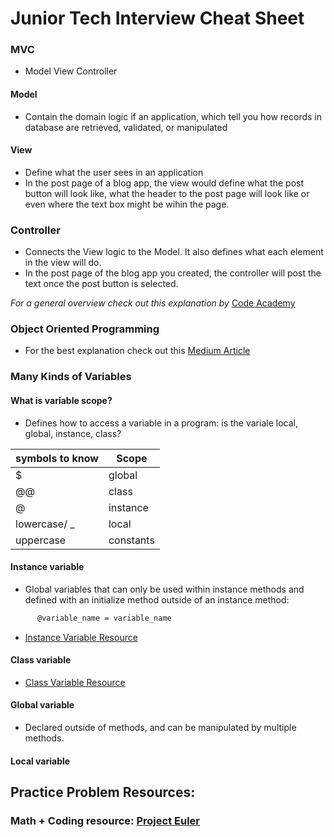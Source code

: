 # Junior Tech Interview Cheat Sheet

### MVC
* Model View Controller
#### Model
* Contain the domain logic if an application, which tell you how records in database are retrieved, validated, or manipulated

#### View
* Define what the user sees in an application
* In the post page of a blog app, the view would define what the post button will look like, what the header to the post page will look like or even where the text box might be wihin the page.

### Controller
* Connects the View logic to the Model. It also defines what each element in the view will do.
* In the post page of the blog app you created, the controller will post the text once the post button is selected.

 _For a general overview check out this explanation by_ [Code Academy](https://www.codecademy.com/articles/mvc)

### Object Oriented Programming
* For the best explanation check out this [Medium Article](https://medium.freecodecamp.org/object-oriented-programming-concepts-21bb035f7260)

### Many Kinds of Variables
#### What is variable scope?
* Defines how to access a variable in a program: is the variale local, global, instance, class?


| symbols to know |	   Scope    |
|-----------------|-------------|
|        $        | global      |
|       @@        | class       |
|        @        | instance    |
| lowercase/ _    | local       |
| uppercase       | constants   |


#### Instance variable
* Global variables that can only be used within instance methods and defined with an initialize method outside of an instance method:
``` def initialize(@variable_name)
      @variable_name = variable_name
```
* [Instance Variable Resource](http://ruby-for-beginners.rubymonstas.org/writing_classes/instance_variables.html)

#### Class variable
* [Class Variable Resource](https://learn.co/lessons/ruby-class-variables-and-class-methods-readme)

#### Global variable
* Declared outside of methods, and can be manipulated by multiple methods.

#### Local variable



## Practice Problem Resources:
### Math + Coding resource: [Project Euler](https://projecteuler.net/archives)

